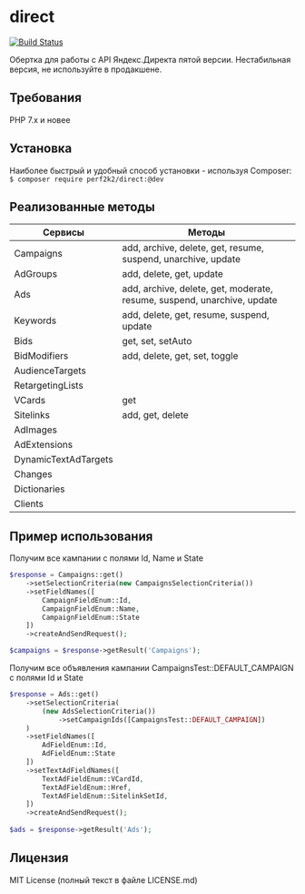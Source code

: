 # direct
[![Build Status](https://travis-ci.org/perf2k2/direct.svg?branch=master)](https://travis-ci.org/perf2k2/direct)

Обертка для работы с API Яндекс.Директа пятой версии. Нестабильная версия, не используйте в продакшене.

## Требования

PHP 7.x и новее

## Установка

Наиболее быстрый и удобный способ установки - используя Composer:
`$ composer require perf2k2/direct:@dev`

## Реализованные методы

Сервисы | Методы 
--- | ---
Campaigns|add, archive, delete, get, resume, suspend, unarchive, update
AdGroups|add, delete, get, update
Ads|add, archive, delete, get, moderate, resume, suspend, unarchive, update
Keywords|add, delete, get, resume, suspend, update
Bids|get, set, setAuto
BidModifiers|add, delete, get, set, toggle
AudienceTargets|
RetargetingLists|
VCards|get
Sitelinks|add, get, delete
AdImages|
AdExtensions|
DynamicTextAdTargets|
Changes|
Dictionaries|
Clients|

## Пример использования

Получим все кампании с полями Id, Name и State
```php
$response = Campaigns::get()
    ->setSelectionCriteria(new CampaignsSelectionCriteria())
    ->setFieldNames([
        CampaignFieldEnum::Id,
        CampaignFieldEnum::Name,
        CampaignFieldEnum::State
    ])
    ->createAndSendRequest();

$campaigns = $response->getResult('Campaigns');
```

Получим все объявления кампании CampaignsTest::DEFAULT_CAMPAIGN с полями Id и State
```php
$response = Ads::get()
    ->setSelectionCriteria(
        (new AdsSelectionCriteria())
            ->setCampaignIds([CampaignsTest::DEFAULT_CAMPAIGN])
    )
    ->setFieldNames([
        AdFieldEnum::Id,
        AdFieldEnum::State
    ])
    ->setTextAdFieldNames([
        TextAdFieldEnum::VCardId,
        TextAdFieldEnum::Href,
        TextAdFieldEnum::SitelinkSetId,
    ])
    ->createAndSendRequest();
        
$ads = $response->getResult('Ads');
```

## Лицензия

MIT License (полный текст в файле LICENSE.md)